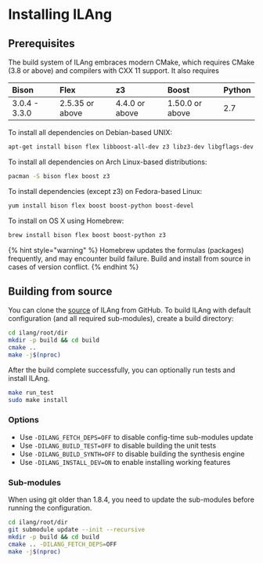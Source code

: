 # Installing ILAng

## Prerequisites

The build system of ILAng embraces modern CMake, which requires CMake \(3.8 or above\) and compilers with CXX 11 support. It also requires

| Bison | Flex | z3 | Boost | Python |
| :--- | :--- | :--- | :--- | :--- |
| 3.0.4 - 3.3.0 | 2.5.35 or above | 4.4.0 or above | 1.50.0 or above | 2.7 |

To install all dependencies on Debian-based UNIX:

```bash
apt-get install bison flex libboost-all-dev z3 libz3-dev libgflags-dev
```

To install all dependencies on Arch Linux-based distributions:

```bash
pacman -S bison flex boost z3
```

To install dependencies \(except z3\) on Fedora-based Linux:

```bash
yum install bison flex boost boost-python boost-devel
```

To install on OS X using Homebrew:

```bash
brew install bison flex boost boost-python z3
```

{% hint style="warning" %}
Homebrew updates the formulas \(packages\) frequently, and may encounter build failure. Build and install from source in cases of version conflict.
{% endhint %}

## Building from source

You can clone the [source](https://github.com/Bo-Yuan-Huang/ILAng.git) of ILAng from GitHub. To build ILAng with default configuration \(and all required sub-modules\), create a build directory:

```bash
cd ilang/root/dir
mkdir -p build && cd build
cmake .. 
make -j$(nproc)
```

After the build complete successfully, you can optionally run tests and install ILAng.

```bash
make run_test
sudo make install
```

### Options

* Use `-DILANG_FETCH_DEPS=OFF` to disable config-time sub-modules update
* Use `-DILANG_BUILD_TEST=OFF` to disable building the unit tests
* Use `-DILANG_BUILD_SYNTH=OFF` to disable building the synthesis engine
* Use `-DILANG_INSTALL_DEV=ON` to enable installing working features

### Sub-modules

When using git older than 1.8.4, you need to update the sub-modules before running the configuration.

```bash
cd ilang/root/dir
git submodule update --init --recursive
mkdir -p build && cd build
cmake .. -DILANG_FETCH_DEPS=OFF
make -j$(nproc)
```


